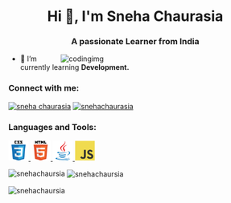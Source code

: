 <h1 align="center">Hi 👋, I'm Sneha Chaurasia</h1>
<h3 align="center">A passionate Learner from India</h3>
<img align="right" alt="codingimg" width="400px" src="https://user-images.githubusercontent.com/74038190/221352975-94759904-aa4c-4032-a8ab-b546efb9c478.gif">

- 🌱 I’m currently learning **Development.**

<h3 align="left">Connect with me:</h3>
<p align="left">
<a href="https://linkedin.com/in/sneha chaurasia" target="blank"><img align="center" src="https://raw.githubusercontent.com/rahuldkjain/github-profile-readme-generator/master/src/images/icons/Social/linked-in-alt.svg" alt="sneha chaurasia" height="30" width="40" /></a>
<a href="https://www.leetcode.com/snehachaurasia" target="blank"><img align="center" src="https://raw.githubusercontent.com/rahuldkjain/github-profile-readme-generator/master/src/images/icons/Social/leet-code.svg" alt="snehachaurasia" height="30" width="40" /></a>
</p>

<h3 align="left">Languages and Tools:</h3>
<p align="left"> <a href="https://www.w3schools.com/css/" target="_blank" rel="noreferrer"> <img src="https://raw.githubusercontent.com/devicons/devicon/master/icons/css3/css3-original-wordmark.svg" alt="css3" width="40" height="40"/> </a> <a href="https://www.w3.org/html/" target="_blank" rel="noreferrer"> <img src="https://raw.githubusercontent.com/devicons/devicon/master/icons/html5/html5-original-wordmark.svg" alt="html5" width="40" height="40"/> </a> <a href="https://www.java.com" target="_blank" rel="noreferrer"> <img src="https://raw.githubusercontent.com/devicons/devicon/master/icons/java/java-original.svg" alt="java" width="40" height="40"/> </a> <a href="https://developer.mozilla.org/en-US/docs/Web/JavaScript" target="_blank" rel="noreferrer"> <img src="https://raw.githubusercontent.com/devicons/devicon/master/icons/javascript/javascript-original.svg" alt="javascript" width="40" height="40"/> </a> </p>

<p><img align="left" src="https://github-readme-stats.vercel.app/api/top-langs?username=snehachaursia&show_icons=true&locale=en&layout=compact" alt="snehachaursia" /></p>

<p>&nbsp;<img align="center" src="https://github-readme-stats.vercel.app/api?username=snehachaursia&show_icons=true&locale=en" alt="snehachaursia" /></p>

<p><img align="center" src="https://github-readme-streak-stats.herokuapp.com/?user=snehachaursia&" alt="snehachaursia" /></p>

